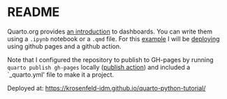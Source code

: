 # README

Quarto.org provides [an introduction](https://quarto.org/docs/dashboards/) to dashboards. You can write them using a `.ipynb` notebook or a `.qmd` file. For this [example](https://github.com/jjallaire/gapminder-dashboard/tree/main) I will be [deploying](https://quarto.org/docs/dashboards/deployment.html) using github pages and a github action.

Note that I configured the repository to publish to GH-pages by running `quarto publish gh-pages` locally ([publish action](https://github.com/quarto-dev/quarto-actions/tree/main/publish)) and included a `_quarto.yml' file to make it a project.

Deployed at: https://krosenfeld-idm.github.io/quarto-python-tutorial/